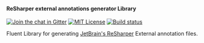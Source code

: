 #### ReSharper external annotations generator Library

[![Join the chat in Gitter][GitterBadge]][Gitter]
[![MIT License][LicenseBadge]](LICENSE.md)
[![Build status][AppVeyorBadge]][AppVeyor]

Fluent Library for generating [JetBrain's ReSharper][R#] External annotation files.

[GitterBadge]: https://badges.gitter.im/Join%20Chat.svg
[Gitter]: https://gitter.im/vbfox/ExternalAnnotationsGenerator?utm_source=badge&utm_medium=badge&utm_campaign=pr-badge&utm_content=badge
[LicenseBadge]: https://img.shields.io/badge/license-MIT%20License-blue.svg
[AppVeyorBadge]: https://ci.appveyor.com/api/projects/status/9dqk508uujs5ql2w?svg=true
[AppVeyor]: https://ci.appveyor.com/project/vbfox/externalannotationsgenerator
[R#]: https://www.jetbrains.com/resharper/